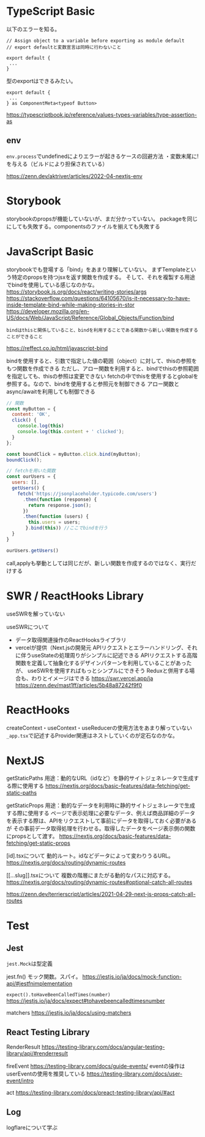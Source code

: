 # TypeScript Basic

以下のエラーを知る。
```tsx
// Assign object to a variable before exporting as module default
// export defaultと変数宣言は同時に行わないこと

export default {
 ...
}
```

型のexportはできるみたい。

```tsx
export default {
 ...
} as ComponentMeta<typeof Button>
```

https://typescriptbook.jp/reference/values-types-variables/type-assertion-as

## env

`env.process`でundefinedによりエラーが起きるケースの回避方法
・変数末尾に!を与える（ビルドにより担保されている）

https://zenn.dev/aktriver/articles/2022-04-nextjs-env

# Storybook

storybookのpropsが機能していないが、まだ分かっていない。
packageを同じにしても失敗する。componentsのファイルを揃えても失敗する

# JavaScript Basic

storybookでも登場する「bind」をあまり理解していない。
まずTemplateという特定のpropsを持つjsxを返す関数を作成する。
そして、それを複製する用途でbindを使用している感じなのかな。
https://storybook.js.org/docs/react/writing-stories/args
https://stackoverflow.com/questions/64105670/is-it-necessary-to-have-inside-template-bind-while-making-stories-in-stor
https://developer.mozilla.org/en-US/docs/Web/JavaScript/Reference/Global_Objects/Function/bind

```
bindはthisと関係していること、bindを利用することである関数から新しい関数を作成することができること
```

https://reffect.co.jp/html/javascript-bind

bindを使用すると、引数で指定した値の範囲（object）に対して、thisの参照をもつ関数を作成できる
ただし、アロー関数を利用すると、bindでthisの参照範囲を指定しても、thisの参照は変更できない
fetchの中でthisを使用するとglobalを参照する。なので、bindを使用すると参照元を制御できる
アロー関数とasync/awaitを利用しても制御できる

```js
// 関数
const myButton = {
  content: 'OK',
  click() {
    console.log(this)
    console.log(this.content + ' clicked');
  }
};

const boundClick = myButton.click.bind(myButton);
boundClick();

// fetchを用いた関数
const ourUsers = {
  users: [],
  getUsers() {
    fetch('https://jsonplaceholder.typicode.com/users')
      .then(function (response) {
        return response.json();
      })
      .then(function (users) {
        this.users = users;
       }.bind(this)) //ここでbindを行う
  }
}

ourUsers.getUsers()
```

call,applyも挙動としては同じだが、新しい関数を作成するのではなく、実行だけする

# SWR / ReactHooks Library

useSWRを解っていない

useSWRについて
- データ取得関連操作のReactHooksライブラリ
- vercelが提供（Next.jsの開発元
APIリクエストとエラーハンドリング、それに伴うuseStateの処理周りがシンプルに記述できる
APIリクエストする高階関数を定義して抽象化するデザインパターンを利用していることがあったが、
useSWRを使用すればもっとシンプルにできそう
Reduxと併用する場合も、わりとイメージはできる
https://swr.vercel.app/ja
https://zenn.dev/mast1ff/articles/5b48a87242f9f0

# ReactHooks

createContext・useContext・useReducerの使用方法をあまり解っていない
`_app.tsx`で記述するProvider関連はネストしていくのが定石なのかな。

# NextJS

getStaticPaths
用途：動的なURL（idなど）を静的サイトジェネレータで生成する際に使用する
https://nextjs.org/docs/basic-features/data-fetching/get-static-paths

getStaticProps
用途：動的なデータを利用時に静的サイトジェネレータで生成する際に使用する
ページで表示処理に必要なデータ、例えば商品詳細のデータを表示する際は、APIをリクエストして事前にデータを取得しておく必要があるが
その事前データ取得処理を行わせる。取得したデータをページ表示側の関数にpropsとして渡す。
https://nextjs.org/docs/basic-features/data-fetching/get-static-props

[id].tsxについて
動的ルート。idなどデータによって変わりうるURL。
https://nextjs.org/docs/routing/dynamic-routes

[[...slug]].tsxについて
複数の階層にまたがる動的なパスに対応する。
https://nextjs.org/docs/routing/dynamic-routes#optional-catch-all-routes

https://zenn.dev/terrierscript/articles/2021-04-29-next-js-props-catch-all-routes

# Test

## Jest

`jest.Mock`は型定義

jest.fn()
モック関数。スパイ。
https://jestjs.io/ja/docs/mock-function-api/#jestfnimplementation


`expect().toHaveBeenCalledTimes(number)`
https://jestjs.io/ja/docs/expect#tohavebeencalledtimesnumber

matchers
https://jestjs.io/ja/docs/using-matchers

## React Testing Library

RenderResult
https://testing-library.com/docs/angular-testing-library/api/#renderresult

fireEvent
https://testing-library.com/docs/guide-events/
eventの操作はuserEventの使用を推奨している
https://testing-library.com/docs/user-event/intro

act
https://testing-library.com/docs/preact-testing-library/api/#act

## Log

logflareについて学ぶ